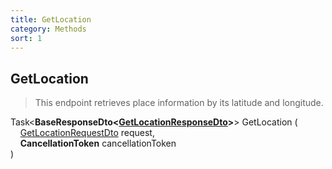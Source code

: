 ```yaml
---
title: GetLocation
category: Methods
sort: 1
---
```


## GetLocation
> This endpoint retrieves place information by its latitude and longitude.


Task<**BaseResponseDto<[GetLocationResponseDto](/library/Dtos/GetLocation/GetLocationResponseDto.html)>**> GetLocation (  
&nbsp;&nbsp;&nbsp;&nbsp;[GetLocationRequestDto](/library/Dtos/GetLocation/GetLocationRequestDto.html) request,  
&nbsp;&nbsp;&nbsp;&nbsp;**CancellationToken** cancellationToken  
)
